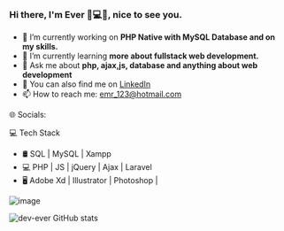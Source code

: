 ### Hi there, I'm Ever 🤘💻👋, nice to see you.

- 🔭 I’m currently working on **PHP Native with MySQL Database and on my skills.**
- 🌱 I’m currently learning **more about fullstack web development.**
- 💬 Ask me about **php, ajax,js, database and anything about web development**
- 🔗 You can also find me on [LinkedIn](https://mx.linkedin.com/in/dev-code/)
- 📫 How to reach me: emr_123@hotmail.com

🌐 Socials:


💻 Tech Stack
- 🛢 SQL | MySQL | Xampp
- 💻 PHP | JS | jQuery | Ajax | Laravel
- 🖥  Adobe Xd | Illustrator | Photoshop |
  
![image]({https://img.shields.io/badge/Visual_Studio-5C2D91?style=for-the-badge&logo=visual%20studio&logoColor=white})



![dev-ever GitHub stats](https://github-readme-stats.vercel.app/api?username=dev-ever&show_icons=true&theme=transparent)
